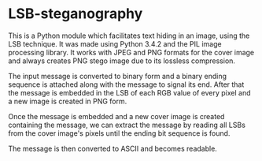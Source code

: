 # LSB-steganography

This is a Python module which facilitates text hiding in an image, using the LSB technique. 
It was made using Python 3.4.2 and the PIL image processing library. 
It works with JPEG and PNG formats for the cover image and always creates PNG stego image due to its lossless compression.

The input message is converted to binary form and a binary ending sequence is attached along with the message to signal its end.
After that the message is embedded in the LSB of each RGB value of every pixel and a new image is created in PNG form.

Once the message is embedded and a new cover image is created containing the message,
we can extract the message by reading all LSBs from the cover image's pixels until the ending bit sequence is found.

The message is then converted to ASCII and becomes readable.
